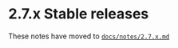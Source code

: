 # 2.7.x Stable releases

These notes have moved to [`docs/notes/2.7.x.md`](../../../../docs/notes/2.7.x.md)
